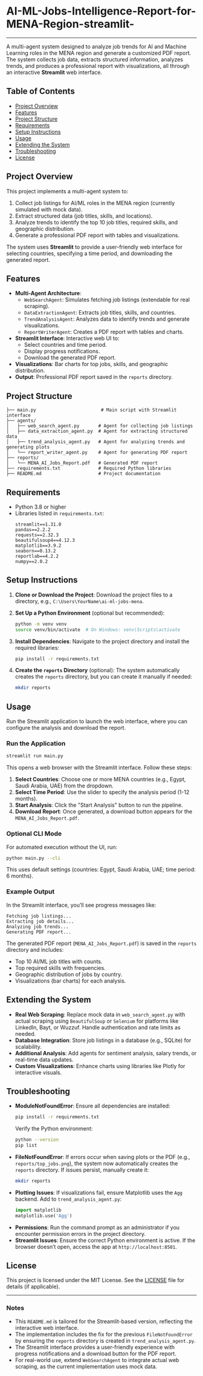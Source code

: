 # AI-ML-Jobs-Intelligence-Report-for-MENA-Region-streamlit-

---

A multi-agent system designed to analyze job trends for AI and Machine Learning roles in the MENA region and generate a customized PDF report. The system collects job data, extracts structured information, analyzes trends, and produces a professional report with visualizations, all through an interactive **Streamlit** web interface.

## Table of Contents
- [Project Overview](#project-overview)
- [Features](#features)
- [Project Structure](#project-structure)
- [Requirements](#requirements)
- [Setup Instructions](#setup-instructions)
- [Usage](#usage)
- [Extending the System](#extending-the-system)
- [Troubleshooting](#troubleshooting)
- [License](#license)

## Project Overview
This project implements a multi-agent system to:
1. Collect job listings for AI/ML roles in the MENA region (currently simulated with mock data).
2. Extract structured data (job titles, skills, and locations).
3. Analyze trends to identify the top 10 job titles, required skills, and geographic distribution.
4. Generate a professional PDF report with tables and visualizations.

The system uses **Streamlit** to provide a user-friendly web interface for selecting countries, specifying a time period, and downloading the generated report.

## Features
- **Multi-Agent Architecture**:
  - `WebSearchAgent`: Simulates fetching job listings (extendable for real scraping).
  - `DataExtractionAgent`: Extracts job titles, skills, and countries.
  - `TrendAnalysisAgent`: Analyzes data to identify trends and generate visualizations.
  - `ReportWriterAgent`: Creates a PDF report with tables and charts.
- **Streamlit Interface**: Interactive web UI to:
  - Select countries and time period.
  - Display progress notifications.
  - Download the generated PDF report.
- **Visualizations**: Bar charts for top jobs, skills, and geographic distribution.
- **Output**: Professional PDF report saved in the `reports` directory.

## Project Structure
```
├── main.py                        # Main script with Streamlit interface
├── agents/
│   ├── web_search_agent.py       # Agent for collecting job listings
│   ├── data_extraction_agent.py  # Agent for extracting structured data
│   ├── trend_analysis_agent.py   # Agent for analyzing trends and generating plots
│   └── report_writer_agent.py    # Agent for generating PDF report
├── reports/
│   └── MENA_AI_Jobs_Report.pdf   # Generated PDF report
├── requirements.txt              # Required Python libraries
├── README.md                     # Project documentation
```

## Requirements
- Python 3.8 or higher
- Libraries listed in `requirements.txt`:
  ```
  streamlit==1.31.0
  pandas==2.2.2
  requests==2.32.3
  beautifulsoup4==4.12.3
  matplotlib==3.9.2
  seaborn==0.13.2
  reportlab==4.2.2
  numpy==2.0.2
  ```

## Setup Instructions
1. **Clone or Download the Project**:
   Download the project files to a directory, e.g., `C:\Users\YourName\ai-ml-jobs-mena`.

2. **Set Up a Python Environment** (optional but recommended):
   ```bash
   python -m venv venv
   source venv/bin/activate  # On Windows: venv\Scripts\activate
   ```

3. **Install Dependencies**:
   Navigate to the project directory and install the required libraries:
   ```bash
   pip install -r requirements.txt
   ```

4. **Create the `reports` Directory** (optional):
   The system automatically creates the `reports` directory, but you can create it manually if needed:
   ```bash
   mkdir reports
   ```

## Usage
Run the Streamlit application to launch the web interface, where you can configure the analysis and download the report.

### Run the Application
```bash
streamlit run main.py
```

This opens a web browser with the Streamlit interface. Follow these steps:
1. **Select Countries**: Choose one or more MENA countries (e.g., Egypt, Saudi Arabia, UAE) from the dropdown.
2. **Select Time Period**: Use the slider to specify the analysis period (1-12 months).
3. **Start Analysis**: Click the "Start Analysis" button to run the pipeline.
4. **Download Report**: Once generated, a download button appears for the `MENA_AI_Jobs_Report.pdf`.

### Optional CLI Mode
For automated execution without the UI, run:
```bash
python main.py --cli
```
This uses default settings (countries: Egypt, Saudi Arabia, UAE; time period: 6 months).

### Example Output
In the Streamlit interface, you’ll see progress messages like:
```
Fetching job listings...
Extracting job details...
Analyzing job trends...
Generating PDF report...
```
The generated PDF report (`MENA_AI_Jobs_Report.pdf`) is saved in the `reports` directory and includes:
- Top 10 AI/ML job titles with counts.
- Top required skills with frequencies.
- Geographic distribution of jobs by country.
- Visualizations (bar charts) for each analysis.

## Extending the System
- **Real Web Scraping**: Replace mock data in `web_search_agent.py` with actual scraping using `BeautifulSoup` or `Selenium` for platforms like LinkedIn, Bayt, or Wuzzuf. Handle authentication and rate limits as needed.
- **Database Integration**: Store job listings in a database (e.g., SQLite) for scalability.
- **Additional Analysis**: Add agents for sentiment analysis, salary trends, or real-time data updates.
- **Custom Visualizations**: Enhance charts using libraries like Plotly for interactive visuals.

## Troubleshooting
- **ModuleNotFoundError**:
  Ensure all dependencies are installed:
  ```bash
  pip install -r requirements.txt
  ```
  Verify the Python environment:
  ```bash
  python --version
  pip list
  ```
- **FileNotFoundError**:
  If errors occur when saving plots or the PDF (e.g., `reports/top_jobs.png`), the system now automatically creates the `reports` directory. If issues persist, manually create it:
  ```bash
  mkdir reports
  ```
- **Plotting Issues**:
  If visualizations fail, ensure Matplotlib uses the `Agg` backend. Add to `trend_analysis_agent.py`:
  ```python
  import matplotlib
  matplotlib.use('Agg')
  ```
- **Permissions**: Run the command prompt as an administrator if you encounter permission errors in the project directory.
- **Streamlit Issues**: Ensure the correct Python environment is active. If the browser doesn’t open, access the app at `http://localhost:8501`.

## License
This project is licensed under the MIT License. See the [LICENSE](LICENSE) file for details (if applicable).

---

### Notes
- This `README.md` is tailored for the Streamlit-based version, reflecting the interactive web interface.
- The implementation includes the fix for the previous `FileNotFoundError` by ensuring the `reports` directory is created in `trend_analysis_agent.py`.
- The Streamlit interface provides a user-friendly experience with progress notifications and a download button for the PDF report.
- For real-world use, extend `WebSearchAgent` to integrate actual web scraping, as the current implementation uses mock data.

